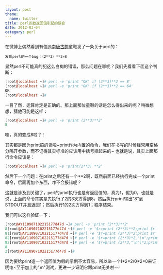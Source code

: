 ```yaml
---
layout: post
theme:
  name: twitter
title: perl函数返回值引起的误会
date: 2012-03-04
category: perl
---
```


在微博上偶然看到有位[@南唐古韵](http://weibo.com/iheartbeat "南唐古韵")童鞋发了一条关于perl的：

    发现perl的一个bug：（2**3）**2=8

显然perl不可能真的犯这么白痴的错误，那么问题在哪呢？我们先看看下面这个判断：
```perl
[root@localhost ~]# perl -e 'print "OK" if (2**3)**2 == 8'
[root@localhost ~]# perl -e 'print "OK" if (2**3)**2 == 64'
OK
[root@localhost ~]#
```
一目了然，运算肯定是正确的。那上面那位童鞋的话是怎么得出来的呢？稍微想想，猜他可能是这样：
```perl
[root@localhost ~]# perl -e 'print (2**3)**2'
8
```
哇，真的变成8啦？！

其实都是因为print搞的鬼啦~print作为内置的命令，我们在书写的时候经常用空格分隔开参数，而不记得其实标准的应该用中括号括起来的~
也就是说，其实上面那行命令应该是：
```perl
[root@localhost ~]# perl -e 'print(2**3) **2'
```

然后下一个问题：在print之后还有一个**2啊，既然前面已经执行完成一个print命令，后面再加个东西，咋不会报错呢？

这就是涉及到关键了，perl的print执行也是有返回值的，真为1，假为0。也就是说，上面的命令其实是先执行了2的3次方得到8，然后执行print输出"8"到STDOUT并且返回1；然后执行1的2次方得到1；程序结束。

我们可以这样验证一下：
```perl
[root@AY110907102215177d47d ~]# perl -e 'print (2**3)**2'
8[root@AY110907102215177d47d ~]# perl -e '$r=print (2**3)**2;print $r'
81[root@AY110907102215177d47d ~]# perl -e '$r=print (2**3)*2;print $r'
82[root@AY110907102215177d47d ~]# perl -e '$r=print (2**3)*2,"\n";print $r'
82[root@AY110907102215177d47d ~]# perl -e '$r=print (2**3,"\n")*2;print $r'
8
2[root@AY110907102215177d47d ~]# 
```
因为要给print造一个返回值为假的示例不太容易，所以举一个1\*2=2/0\*2=0来证明咯~至于加上的"\n"测试，更进一步证明它跟print无关啦~~

